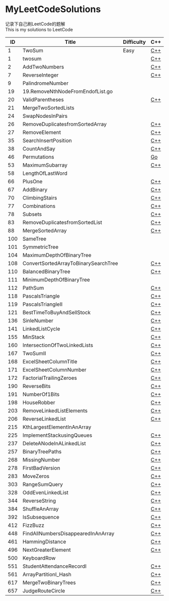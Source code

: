 # MyLeetCodeSolutions
记录下自己刷LeetCode的题解  
This is my solutions to LeetCode

|ID |            Title|Difficulty|C++|Go|Python|
|---|-----------------|----------|---|--|------|
|1|TwoSum|Easy|[C++](https://github.com/meilin96/MyLeetCodeSolutions/blob/master/Solutions/1.twosum.cpp)|||
|1|twosum||[C++](https://github.com/meilin96/MyLeetCodeSolutions/blob/master/Solutions/1.twosum.cpp)|||
|2|AddTwoNumbers||[C++](https://github.com/meilin96/MyLeetCodeSolutions/blob/master/Solutions/2.AddTwoNumbers.cpp)|||
|7|ReverseInteger||[C++](https://github.com/meilin96/MyLeetCodeSolutions/blob/master/Solutions/7.ReverseInteger.cpp)|||
|9|PalindromeNumber|||[Go](https://github.com/meilin96/MyLeetCodeSolutions/blob/master/Solutions/9.PalindromeNumber.go)||
|19|19.RemoveNthNodeFromEndofList.go|||[Go](https://github.com/meilin96/MyLeetCodeSolutions/blob/master/Solutions/19.RemoveNthNodeFromEndofList.go)||
|20|ValidParentheses||[C++](https://github.com/meilin96/MyLeetCodeSolutions/blob/master/Solutions/20.ValidParentheses.cpp)|||
|21|MergeTwoSortedLists|||[Go](https://github.com/meilin96/MyLeetCodeSolutions/blob/master/Solutions/21.MergeTwoSortedLists.go)||
|24|SwapNodesInPairs|||[Go](https://github.com/meilin96/MyLeetCodeSolutions/blob/master/Solutions/24.SwapNodesInPairs.go)||
|26|RemoveDuplicatesfromSortedArray||[C++](https://github.com/meilin96/MyLeetCodeSolutions/blob/master/Solutions/26.RemoveDuplicatesfromSortedArray.cpp)|||
|27|RemoveElement||[C++](https://github.com/meilin96/MyLeetCodeSolutions/blob/master/Solutions/27.RemoveElement.cpp)|||
|35|SearchInsertPosition||[C++](https://github.com/meilin96/MyLeetCodeSolutions/blob/master/Solutions/35.SearchInsertPosition.cpp)|||
|38|CountAndSay||[C++](https://github.com/meilin96/MyLeetCodeSolutions/blob/master/Solutions/38.CountAndSay.cpp)|||
|46|Permutations||[Go](https://github.com/meilin96/MyLeetCodeSolutions/blob/master/Solutions/46.Permutations.go)|||
|53|MaximumSubarray||[C++](https://github.com/meilin96/MyLeetCodeSolutions/blob/master/Solutions/53.MaximumSubarray.cpp)|||
|58|LengthOfLastWord||||[Python](https://github.com/meilin96/MyLeetCodeSolutions/blob/master/Solutions/58.LengthOfLastWord.py)|
|66|PlusOne||[C++](https://github.com/meilin96/MyLeetCodeSolutions/blob/master/Solutions/66.PlusOne.cpp)|[Go](https://github.com/meilin96/MyLeetCodeSolutions/blob/master/Solutions/66.PlusOne.go)||
|67|AddBinary||[C++](https://github.com/meilin96/MyLeetCodeSolutions/blob/master/Solutions/67.AddBinary.cpp)|||
|70|ClimbingStairs||[C++](https://github.com/meilin96/MyLeetCodeSolutions/blob/master/Solutions/70.ClimbingStairs.cpp)|||
|77|Combinations||[C++](https://github.com/meilin96/MyLeetCodeSolutions/blob/master/Solutions/77.Combinations.cpp)|||
|78|Subsets||[C++](https://github.com/meilin96/MyLeetCodeSolutions/blob/master/Solutions/78.Subsets.cpp)|||
|83|RemoveDuplicatesfromSortedList||[C++](https://github.com/meilin96/MyLeetCodeSolutions/blob/master/Solutions/83.RemoveDuplicatesfromSortedList.cpp)|||
|88|MergeSortedArray||[C++](https://github.com/meilin96/MyLeetCodeSolutions/blob/master/Solutions/88.MergeSortedArray.cpp)|||
|100|SameTree|||[Go](https://github.com/meilin96/MyLeetCodeSolutions/blob/master/Solutions/100.SameTree.go)||
|101|SymmetricTree|||[Go](https://github.com/meilin96/MyLeetCodeSolutions/blob/master/Solutions/101.SymmetricTree.go)||
|104|MaximumDepthOfBinaryTree|||[Go](https://github.com/meilin96/MyLeetCodeSolutions/blob/master/Solutions/104.MaximumDepthOfBinaryTree.go)||
|108|ConvertSortedArrayToBinarySearchTree||[C++](https://github.com/meilin96/MyLeetCodeSolutions/blob/master/Solutions/108.ConvertSortedArrayToBinarySearchTree.cpp)|||
|110|BalancedBinaryTree||[C++](https://github.com/meilin96/MyLeetCodeSolutions/blob/master/Solutions/110.BalancedBinaryTree.cpp)|||
|111|MinimumDepthOfBinaryTree|||[Go](https://github.com/meilin96/MyLeetCodeSolutions/blob/master/Solutions/111.MinimumDepthOfBinaryTree.go)||
|112|PathSum||[C++](https://github.com/meilin96/MyLeetCodeSolutions/blob/master/Solutions/112.PathSum.cpp)|||
|118|PascalsTriangle||[C++](https://github.com/meilin96/MyLeetCodeSolutions/blob/master/Solutions/118.PascalsTriangle.cpp)|||
|119|PascalsTriangleII||[C++](https://github.com/meilin96/MyLeetCodeSolutions/blob/master/Solutions/119.PascalsTriangleII.cpp)|||
|121|BestTimeToBuyAndSellStock||[C++](https://github.com/meilin96/MyLeetCodeSolutions/blob/master/Solutions/121.BestTimeToBuyAndSellStock.cpp)|||
|136|SinleNumber||[C++](https://github.com/meilin96/MyLeetCodeSolutions/blob/master/Solutions/136.SinleNumber.cpp)|||
|141|LinkedListCycle||[C++](https://github.com/meilin96/MyLeetCodeSolutions/blob/master/Solutions/141.LinkedListCycle.cpp)|||
|155|MinStack||[C++](https://github.com/meilin96/MyLeetCodeSolutions/blob/master/Solutions/155.MinStack.cpp)|||
|160|IntersectionOfTwoLinkedLists||[C++](https://github.com/meilin96/MyLeetCodeSolutions/blob/master/Solutions/160.IntersectionOfTwoLinkedLists.cpp)|||
|167|TwoSumII||[C++](https://github.com/meilin96/MyLeetCodeSolutions/blob/master/Solutions/167.TwoSumII.cpp)|||
|168|ExcelSheetColumnTitle||[C++](https://github.com/meilin96/MyLeetCodeSolutions/blob/master/Solutions/168.ExcelSheetColumnTitle.cpp)|||
|171|ExcelSheetColumnNumber||[C++](https://github.com/meilin96/MyLeetCodeSolutions/blob/master/Solutions/171.ExcelSheetColumnNumber.cpp)|||
|172|FactorialTrailingZeroes||[C++](https://github.com/meilin96/MyLeetCodeSolutions/blob/master/Solutions/172.FactorialTrailingZeroes.cpp)|||
|190|ReverseBits||[C++](https://github.com/meilin96/MyLeetCodeSolutions/blob/master/Solutions/190.ReverseBits.cpp)|||
|191|NumberOf1Bits||[C++](https://github.com/meilin96/MyLeetCodeSolutions/blob/master/Solutions/191.NumberOf1Bits.cpp)|||
|198|HouseRobber||[C++](https://github.com/meilin96/MyLeetCodeSolutions/blob/master/Solutions/198.HouseRobber.cpp)|||
|203|RemoveLinkedListElements||[C++](https://github.com/meilin96/MyLeetCodeSolutions/blob/master/Solutions/203.RemoveLinkedListElements.cpp)|||
|206|ReverseLinkedList||[C++](https://github.com/meilin96/MyLeetCodeSolutions/blob/master/Solutions/206.ReverseLinkedList.cpp)|||
|215|KthLargestElementInAnArray|||[Go](https://github.com/meilin96/MyLeetCodeSolutions/blob/master/Solutions/215.KthLargestElementInAnArray.go)||
|225|ImplementStackusingQueues||[C++](https://github.com/meilin96/MyLeetCodeSolutions/blob/master/Solutions/225.ImplementStackusingQueues.cpp)|||
|237|DeleteANodeInALinkedList||[C++](https://github.com/meilin96/MyLeetCodeSolutions/blob/master/Solutions/237.DeleteANodeInALinkedList.cpp)|||
|257|BinaryTreePaths||[C++](https://github.com/meilin96/MyLeetCodeSolutions/blob/master/Solutions/257.BinaryTreePaths.cpp)|||
|268|MissingNumber||[C++](https://github.com/meilin96/MyLeetCodeSolutions/blob/master/Solutions/268.MissingNumber.cpp)|||
|278|FirstBadVersion||[C++](https://github.com/meilin96/MyLeetCodeSolutions/blob/master/Solutions/278.FirstBadVersion.cpp)|||
|283|MoveZeros||[C++](https://github.com/meilin96/MyLeetCodeSolutions/blob/master/Solutions/283.MoveZeros.cpp)|||
|303|RangeSumQuery||[C++](https://github.com/meilin96/MyLeetCodeSolutions/blob/master/Solutions/303.RangeSumQuery.cpp)|||
|328|OddEvenLinkedList||[C++](https://github.com/meilin96/MyLeetCodeSolutions/blob/master/Solutions/328.OddEvenLinkedList.cpp)|||
|344|ReverseString||[C++](https://github.com/meilin96/MyLeetCodeSolutions/blob/master/Solutions/344.ReverseString.cpp)|||
|384|ShuffleAnArray||[C++](https://github.com/meilin96/MyLeetCodeSolutions/blob/master/Solutions/384.ShuffleAnArray.cpp)|||
|392|IsSubsequence||[C++](https://github.com/meilin96/MyLeetCodeSolutions/blob/master/Solutions/392.IsSubsequence.cpp)|||
|412|FizzBuzz||[C++](https://github.com/meilin96/MyLeetCodeSolutions/blob/master/Solutions/412.FizzBuzz.cpp)|||
|448|FindAllNumbersDisappearedInAnArray||[C++](https://github.com/meilin96/MyLeetCodeSolutions/blob/master/Solutions/448.FindAllNumbersDisappearedInAnArray.cpp)|||
|461|HammingDistance||[C++](https://github.com/meilin96/MyLeetCodeSolutions/blob/master/Solutions/461.HammingDistance.cpp)|[Go](https://github.com/meilin96/MyLeetCodeSolutions/blob/master/Solutions/461.HammingDistance.go)||
|496|NextGreaterElement||[C++](https://github.com/meilin96/MyLeetCodeSolutions/blob/master/Solutions/496.NextGreaterElement.cpp)|||
|500|KeyboardRow|||[Go](https://github.com/meilin96/MyLeetCodeSolutions/blob/master/Solutions/500.KeyboardRow.go)||
|551|StudentAttendanceRecordI||[C++](https://github.com/meilin96/MyLeetCodeSolutions/blob/master/Solutions/551.StudentAttendanceRecordI.cpp)|||
|561|ArrayPartitionI_Hash||[C++](https://github.com/meilin96/MyLeetCodeSolutions/blob/master/Solutions/561.ArrayPartitionI_Hash.cpp)|||
|617|MergeTwoBinaryTrees||[C++](https://github.com/meilin96/MyLeetCodeSolutions/blob/master/Solutions/617.MergeTwoBinaryTrees.cpp)|||
|657|JudgeRouteCircle||[C++](https://github.com/meilin96/MyLeetCodeSolutions/blob/master/Solutions/657.JudgeRouteCircle.cpp)|||


